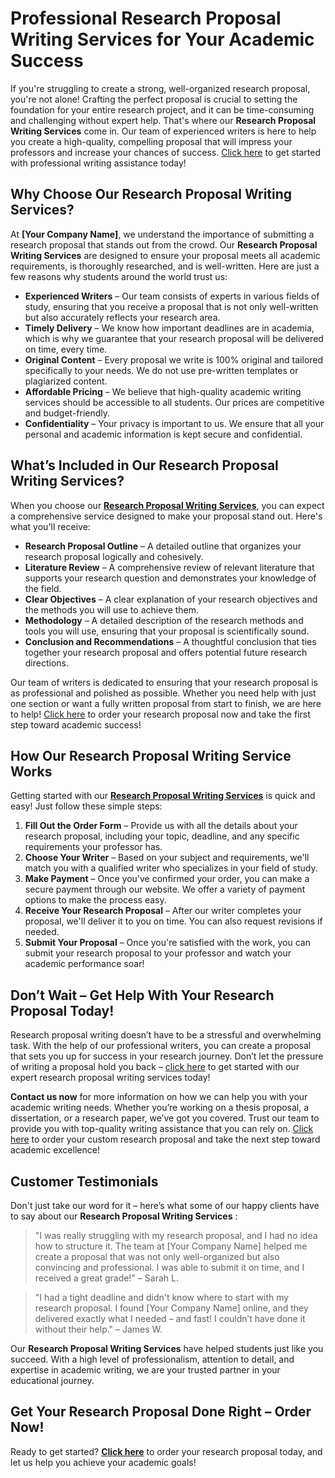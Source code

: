 # Professional Research Proposal Writing Services for Your Academic Success

If you're struggling to create a strong, well-organized research proposal, you're not alone! Crafting the perfect proposal is crucial to setting the foundation for your entire research project, and it can be time-consuming and challenging without expert help. That's where our **Research Proposal Writing Services** come in. Our team of experienced writers is here to help you create a high-quality, compelling proposal that will impress your professors and increase your chances of success. [Click here](https://tinyurl.com/topessay?keyword=research+proposal+writing+services) to get started with professional writing assistance today!

## Why Choose Our Research Proposal Writing Services?

At **[Your Company Name]**, we understand the importance of submitting a research proposal that stands out from the crowd. Our **Research Proposal Writing Services** are designed to ensure your proposal meets all academic requirements, is thoroughly researched, and is well-written. Here are just a few reasons why students around the world trust us:

- **Experienced Writers** – Our team consists of experts in various fields of study, ensuring that you receive a proposal that is not only well-written but also accurately reflects your research area.
- **Timely Delivery** – We know how important deadlines are in academia, which is why we guarantee that your research proposal will be delivered on time, every time.
- **Original Content** – Every proposal we write is 100% original and tailored specifically to your needs. We do not use pre-written templates or plagiarized content.
- **Affordable Pricing** – We believe that high-quality academic writing services should be accessible to all students. Our prices are competitive and budget-friendly.
- **Confidentiality** – Your privacy is important to us. We ensure that all your personal and academic information is kept secure and confidential.

## What’s Included in Our Research Proposal Writing Services?

When you choose our [**Research Proposal Writing Services**](https://tinyurl.com/topessay?keyword=research+proposal+writing+services), you can expect a comprehensive service designed to make your proposal stand out. Here's what you'll receive:

- **Research Proposal Outline** – A detailed outline that organizes your research proposal logically and cohesively.
- **Literature Review** – A comprehensive review of relevant literature that supports your research question and demonstrates your knowledge of the field.
- **Clear Objectives** – A clear explanation of your research objectives and the methods you will use to achieve them.
- **Methodology** – A detailed description of the research methods and tools you will use, ensuring that your proposal is scientifically sound.
- **Conclusion and Recommendations** – A thoughtful conclusion that ties together your research proposal and offers potential future research directions.

Our team of writers is dedicated to ensuring that your research proposal is as professional and polished as possible. Whether you need help with just one section or want a fully written proposal from start to finish, we are here to help! [Click here](https://tinyurl.com/topessay?keyword=research+proposal+writing+services) to order your research proposal now and take the first step toward academic success!

## How Our Research Proposal Writing Service Works

Getting started with our [**Research Proposal Writing Services**](https://tinyurl.com/topessay?keyword=research+proposal+writing+services) is quick and easy! Just follow these simple steps:

1. **Fill Out the Order Form** – Provide us with all the details about your research proposal, including your topic, deadline, and any specific requirements your professor has.
2. **Choose Your Writer** – Based on your subject and requirements, we'll match you with a qualified writer who specializes in your field of study.
3. **Make Payment** – Once you've confirmed your order, you can make a secure payment through our website. We offer a variety of payment options to make the process easy.
4. **Receive Your Research Proposal** – After our writer completes your proposal, we'll deliver it to you on time. You can also request revisions if needed.
5. **Submit Your Proposal** – Once you're satisfied with the work, you can submit your research proposal to your professor and watch your academic performance soar!

## Don’t Wait – Get Help With Your Research Proposal Today!

Research proposal writing doesn’t have to be a stressful and overwhelming task. With the help of our professional writers, you can create a proposal that sets you up for success in your research journey. Don’t let the pressure of writing a proposal hold you back – [click here](https://tinyurl.com/topessay?keyword=research+proposal+writing+services) to get started with our expert research proposal writing services today!

**Contact us now** for more information on how we can help you with your academic writing needs. Whether you’re working on a thesis proposal, a dissertation, or a research paper, we’ve got you covered. Trust our team to provide you with top-quality writing assistance that you can rely on. [Click here](https://tinyurl.com/topessay?keyword=research+proposal+writing+services) to order your custom research proposal and take the next step toward academic excellence!

## Customer Testimonials

Don't just take our word for it – here’s what some of our happy clients have to say about our **Research Proposal Writing Services** :

> "I was really struggling with my research proposal, and I had no idea how to structure it. The team at [Your Company Name] helped me create a proposal that was not only well-organized but also convincing and professional. I was able to submit it on time, and I received a great grade!" – Sarah L.

> "I had a tight deadline and didn't know where to start with my research proposal. I found [Your Company Name] online, and they delivered exactly what I needed – and fast! I couldn’t have done it without their help." – James W.

Our **Research Proposal Writing Services** have helped students just like you succeed. With a high level of professionalism, attention to detail, and expertise in academic writing, we are your trusted partner in your educational journey.

## Get Your Research Proposal Done Right – Order Now!

Ready to get started? [**Click here**](https://tinyurl.com/topessay?keyword=research+proposal+writing+services) to order your research proposal today, and let us help you achieve your academic goals!
